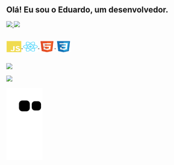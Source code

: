 ## Olá! Eu sou o Eduardo, um desenvolvedor.

<div align="left">
  <a href="https://github.com/Eduardo-matias-de-oliveira">
  <img height="180em" src="https://github-readme-stats.vercel.app/api?username=Eduardo-matias-de-oliveira&show_icons=true&theme=dark&include_all_commits=true&count_private=true"/>
  <img height="180em" src="https://github-readme-stats.vercel.app/api/top-langs/?username=Eduardo-matias-de-oliveira&layout=compact&langs_count=7&theme=dark"/>
</div>
  <br>
 <div style="display: inline_block"><br>
  <img align="center" alt="Rafa-Js" height="30" width="40" src="https://raw.githubusercontent.com/devicons/devicon/master/icons/javascript/javascript-plain.svg">
  <img align="center" alt="Rafa-React" height="30" width="40" src="https://raw.githubusercontent.com/devicons/devicon/master/icons/react/react-original.svg">
  <img align="center" alt="Rafa-HTML" height="30" width="40" src="https://raw.githubusercontent.com/devicons/devicon/master/icons/html5/html5-original.svg">
  <img align="center" alt="Rafa-CSS" height="30" width="40" src="https://raw.githubusercontent.com/devicons/devicon/master/icons/css3/css3-original.svg">
 
 
</div>
  
  ##
  
  <div> 
  <a href="https://instagram.com/eduardo_matias101?utm_medium=copy_link" target="_blank"><img src="https://img.shields.io/badge/-Instagram-%23E4405F?style=for-the-badge&logo=instagram&logoColor=white" target="_blank"></a>

  <a href = "mailto:eduardo_matias79@yahoo.com"><img src="https://img.shields.io/badge/-Gmail-%23333?style=for-the-badge&logo=gmail&logoColor=white" target="_blank"></a>
 
    
   
  
  ![Snake animation](https://github.com/rafaballerini/rafaballerini/blob/output/github-contribution-grid-snake.svg)
